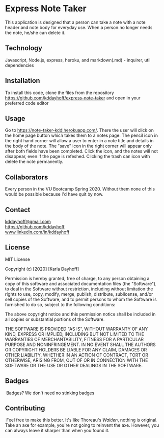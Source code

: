 # Express Note Taker
This application is designed that a person can take a note with a note header and note body for everyday use. When a person no longer needs the note, he/she can delete it.

## Technology

Javascript, Node.js, express, heroku, and markdown(.md) - inquirer, util dependencies
​​
## Installation

To install this code, clone the files from the repository https://github.com/kddayhoff/express-note-taker and open in your preferred code editor
​
## Usage 
​Go to https://note-taker-kdd.herokuapp.com/. There the user will click on the home page button which takes them to a notes page. The pencil icon in the right hand corner will allow a user to enter in a note title and details in the body of the note. The "save" icon in the right corner will appear only after both fields have been completed. Click the icon, and the notes will not disappear, even if the page is refeshed. Clicking the trash can icon with delete the note permanently.

## Collaborators
​Every person in the VU Bootcamp Spring 2020. Without them none of this would be possible because I'd have quit by now.

## Contact

kddayhoff@gmail.com
<br>
https://github.com/kddayhoff 
<br>
www.linkedin.com/in/kddayhoff

## License

MIT License

Copyright (c) [2020] [Karla Dayhoff]

Permission is hereby granted, free of charge, to any person obtaining a copy
of this software and associated documentation files (the "Software"), to deal
in the Software without restriction, including without limitation the rights
to use, copy, modify, merge, publish, distribute, sublicense, and/or sell
copies of the Software, and to permit persons to whom the Software is
furnished to do so, subject to the following conditions:

The above copyright notice and this permission notice shall be included in all
copies or substantial portions of the Software.

THE SOFTWARE IS PROVIDED "AS IS", WITHOUT WARRANTY OF ANY KIND, EXPRESS OR
IMPLIED, INCLUDING BUT NOT LIMITED TO THE WARRANTIES OF MERCHANTABILITY,
FITNESS FOR A PARTICULAR PURPOSE AND NONINFRINGEMENT. IN NO EVENT SHALL THE
AUTHORS OR COPYRIGHT HOLDERS BE LIABLE FOR ANY CLAIM, DAMAGES OR OTHER
LIABILITY, WHETHER IN AN ACTION OF CONTRACT, TORT OR OTHERWISE, ARISING FROM,
OUT OF OR IN CONNECTION WITH THE SOFTWARE OR THE USE OR OTHER DEALINGS IN THE
SOFTWARE.
​
​
## Badges
​
Badges? We don't need no stinking badges
​
​
## Contributing
​
Feel free to make this better. It's like Thoreau's <i>Walden</i>, nothing is original. Take an axe for example, you're not going to reinvent the axe. However, you can always leave it sharper than when you found it.